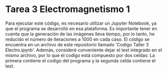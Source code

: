 # Tarea 3 Electromagnetismo 1
Para ejecutar este código, es necesario utilizar un Jupyter Notebook, ya que el programa se desarrolló en esa plataforma. Es importante tener en cuenta que la generación de las imágenes lleva tiempo, por lo tanto, he reducido el número de iteraciones a 1000 en cada caso. El código se encuentra en un archivo de este repositorio llamado 'Codigo Taller 3 Electro.ipynb'. Además, consideré conveniente dejar el test integrado en el mismo archivo, por lo que el codigo está compuesto por dos celdas: La primera contiene el codigo del programa y la segunda celda contiene el test. 
